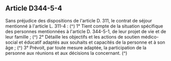 ## Article D344-5-4

Sans préjudice des dispositions de l'article D. 311, le contrat de séjour mentionné à l'article L. 311-4 : (^)
1° Tient compte de la situation spécifique des personnes mentionnées à l'article D. 344-5-1, de leur projet de
vie et de leur famille ; (^)
2° Détaille les objectifs et les actions de soutien médico-social et éducatif adaptés aux souhaits et capacités
de la personne et à son âge ; (^)
3° Prévoit, par toute mesure adaptée, la participation de la personne aux réunions et aux décisions la
concernant. (^)

